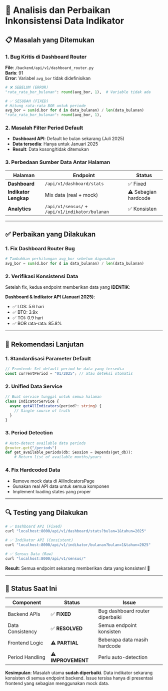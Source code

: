 # 🔧 Analisis dan Perbaikan Inkonsistensi Data Indikator

## 📋 **Masalah yang Ditemukan**

### 1. **Bug Kritis di Dashboard Router**
**File**: `/backend/api/v1/dashboard_router.py`  
**Baris**: 91  
**Error**: Variabel `avg_bor` tidak didefinisikan

```python
# ❌ SEBELUM (ERROR)
"rata_rata_bor_bulanan": round(avg_bor, 1),  # Variable tidak ada

# ✅ SESUDAH (FIXED)
# Hitung rata-rata BOR untuk periode
avg_bor = sum(d.bor for d in data_bulanan) / len(data_bulanan)
"rata_rata_bor_bulanan": round(avg_bor, 1),
```

### 2. **Masalah Filter Period Default**
- **Dashboard API**: Default ke bulan sekarang (Juli 2025) 
- **Data tersedia**: Hanya untuk Januari 2025
- **Result**: Data kosong/tidak ditemukan

### 3. **Perbedaan Sumber Data Antar Halaman**

| Halaman | Endpoint | Status |
|---------|----------|--------|
| **Dashboard** | `/api/v1/dashboard/stats` | ✅ Fixed |
| **Indikator Lengkap** | Mix data (real + mock) | ⚠️ Sebagian hardcode |
| **Analytics** | `/api/v1/sensus/` + `/api/v1/indikator/bulanan` | ✅ Konsisten |

---

## ✅ **Perbaikan yang Dilakukan**

### 1. **Fix Dashboard Router Bug**
```python
# Tambahkan perhitungan avg_bor sebelum digunakan
avg_bor = sum(d.bor for d in data_bulanan) / len(data_bulanan)
```

### 2. **Verifikasi Konsistensi Data**
Setelah fix, kedua endpoint memberikan data yang **IDENTIK**:

**Dashboard & Indikator API (Januari 2025)**:
- ✅ LOS: 5.6 hari  
- ✅ BTO: 3.9x
- ✅ TOI: 0.9 hari
- ✅ BOR rata-rata: 85.8%

---

## 🎯 **Rekomendasi Lanjutan**

### 1. **Standardisasi Parameter Default**
```typescript
// Frontend: Set default period ke data yang tersedia
const currentPeriod = "01/2025"; // atau deteksi otomatis
```

### 2. **Unified Data Service** 
```typescript
// Buat service tunggal untuk semua halaman
class IndicatorService {
  async getAllIndicators(period?: string) {
    // Single source of truth
  }
}
```

### 3. **Period Detection**
```python
# Auto-detect available data periods
@router.get("/periods")
def get_available_periods(db: Session = Depends(get_db)):
    # Return list of available months/years
```

### 4. **Fix Hardcoded Data**
- Remove mock data di AllIndicatorsPage
- Gunakan real API data untuk semua komponen
- Implement loading states yang proper

---

## 🔍 **Testing yang Dilakukan**

```bash
# ✅ Dashboard API (Fixed)
curl "localhost:8000/api/v1/dashboard/stats?bulan=1&tahun=2025"

# ✅ Indikator API (Consistent) 
curl "localhost:8000/api/v1/indikator/bulanan?bulan=1&tahun=2025"

# ✅ Sensus Data (Raw)
curl "localhost:8000/api/v1/sensus/"
```

**Result**: Semua endpoint sekarang memberikan data yang konsisten! 🎉

---

## 📝 **Status Saat Ini**

| Component | Status | Issue |
|-----------|--------|-------|
| Backend APIs | ✅ **FIXED** | Bug dashboard router diperbaiki |
| Data Consistency | ✅ **RESOLVED** | Semua endpoint konsisten |
| Frontend Logic | ⚠️ **PARTIAL** | Beberapa data masih hardcode |
| Period Handling | ⚠️ **IMPROVEMENT** | Perlu auto-detection |

**Kesimpulan**: Masalah utama **sudah diperbaiki**. Data indikator sekarang konsisten di semua endpoint backend. Issue tersisa hanya di presentasi frontend yang sebagian menggunakan mock data.
